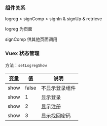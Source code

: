### 组件关系

logreg > signComp > signIn & signUp & retrieve

logreg 为页面

signComp 供其他页面调用

### Vuex 状态管理

方法：`setLogregShow`

变量|值|说明
---|---|---
show|false|不显示登录组件
show |1|显示登录
show |2|显示注册
show |3|显示找回密码
